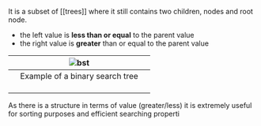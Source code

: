 It is a subset of [[trees]] where it still contains two children, nodes and root node.
- the left value is **less than or equal** to the parent value
- the right value is **greater** than or equal to the parent value

|     | ![bst](bst.svg)                                       |     |
| --- | ----------------------------------------------------- | --- |
|     | <center>Example of a binary search tree </center><br> |     |

As there is a structure in terms of value (greater/less) it is extremely useful for sorting purposes and efficient searching properti